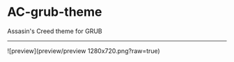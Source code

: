 # AC-grub-theme
Assasin's Creed theme for GRUB
_____________________________
![preview](preview/preview 1280x720.png?raw=true)
